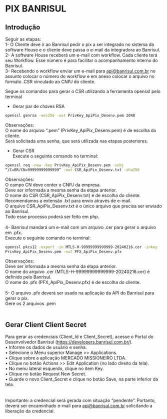 # PIX BANRISUL

## Introdução

Seguir as etapas:<br>
1- O Cliente deve ir ao Banrisul pedir o pix a ser integrado no sistema da software House e o cliente deve passa o e-mail da integradora ao Banrisul.<br>
2- A software House receberá um e-mail com workflow. Cada cliente terá seu Workflow. Esse número é para facilitar o acompanhamento interno do Banrisul.<br>
3- Recebendo o workflow enviar um e-mail para api@banrisul.com.br no assunto colocar o número do workflow e em anexo colocar o arquivo no formato .CSR vinculado ao CNPJ do cliente.<br>

Segue os comandos para gerar o CSR utilizando a ferramenta openssl pelo terminal<br>

- Gerar par de chaves RSA

```bash
openssl genrsa -aes256 -out PrivKey_ApiPix_Desenv.pem 2048
```

Observações: <br>
O nome do arquivo “.pem” (PrivKey_ApiPix_Desenv.pem) é de escolha do cliente.<br>
Será solicitada uma senha, que será utilizada nas etapas posteriores.<br>

- Gerar CSR<br>
  Execute o seguinte comando no terminal:<br>

```bash
openssl req -new -key PrivKey_ApiPix_Desenv.pem -subj
“/C=BR/CN=99999999999999” -out CSR_ApiPix_Desenv.txt -sha256
```

Observações:<br>
O campo CN deve conter o CNPJ da empresa.<br>
Deve ser informada a mesma senha da etapa anterior.<br>
O nome do CSR (CSR_ApiPix_Desenv.txt) é de escolha do cliente.<br>
Recomendamos a extensão .txt para envio através de e-mail.<br>
O arquivo CSR_ApiPix_Desenv.txt é o único arquivo que precisa ser enviado ao Banrisul.<br>
Todo esse processo poderá ser feito em php.<br>
<br>
4- Banrisul mandará um e-mail com um arquivo .cer para gerar o arquivo em .pfx.<br>
Execute o seguinte comando no terminal:<br>

```bash
openssl pkcs12 -export -in MTLS-H-99999999999999-20240216.cer -inkey
PrivKey_ApiPix_Desenv.pem -out PFX_ApiPix_Desenv.pfx
```

Observações:<br>
Deve ser informada a mesma senha da etapa anterior.<br>
O nome do arquivo .cer (MTLS-H-99999999999999-20240216.cer) é definido pelo Banrisul.<br>
O nome do .pfx (PFX_ApiPix_Desenv.pfx) é de escolha do cliente.<br>
<br>
5- O arquivo .pfx deverá ser usado na aplicação da API do Banrisul para gerar o pix.<br>
Gere os 2 arquivos .pem<br><br>

## Gerar Client Client Secret

Para gerar as credenciais (Client_Id e Client_Secret), acesse o Portal do Desenvolvedor Banrisul (https://developers.banrisul.com.br/).<br>
• Informe os dados de usuário e senha.<br>
• Selecione o Menu superior Manage >> Applications.<br>
• Clique sobre a aplicação MERCADO MISSIONEIRO LTDA.<br>
• Clique no botão Actions >> Edit Application (no lado direito da tela).<br>
• No menu lateral esquerdo, clique no item Key.<br>
• Clique no botão Request New Secret.<br>
• Guarde o novo Client_Secret e clique no botão Save, na parte inferior da tela.<br>
<br><br>
Importante: a credencial será gerada com situação “pendente”. Portanto, deverá ser encaminhado e-mail para api@banrisul.com.br solicitando a liberação da credencial.
